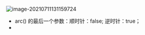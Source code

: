 ![image-20210711131159724](C:\Users\JH\AppData\Roaming\Typora\typora-user-images\image-20210711131159724.png)

- arc() 的最后一个参数：顺时针：false; 逆时针：true；
- 

